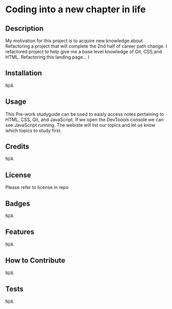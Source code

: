 
# Coding into a new chapter in life

## Description

My motivation for this project is to acquire new knowledge about Refactoring a project that will complete the 2nd half of career path change. I refactored  project to help give me a base level knowledge of Git, CSS,and HTML. Refactoring this landing page... I 

## Installation

N/A

## Usage

This Pre-work studyguide can be used to eaisly access notes pertaining to HTML, CSS, Git, and JavaScript. If we open the DevToools console we can see JavaScript running. The webiste will list our topics and let us know which topics to study first.

## Credits

N/A

## License

Please refer to license in repo

## Badges

N/A

## Features

N/A

## How to Contribute

N/A

## Tests

N/A